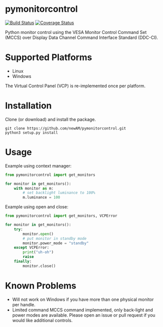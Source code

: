 # pymonitorcontrol

[![Build Status](https://travis-ci.org/newAM/pymonitorcontrol.svg?branch=master)](https://travis-ci.org/newAM/pymonitorcontrol)
[![Coverage Status](https://coveralls.io/repos/github/newAM/pymonitorcontrol/badge.svg?branch=master)](https://coveralls.io/github/newAM/pymonitorcontrol?branch=master)

Python monitor control using the VESA Monitor Control Command Set (MCCS) over Display Data Channel Command Interface Standard (DDC-CI).

# Supported Platforms
* Linux
* Windows

The Virtual Control Panel (VCP) is re-implemented once per platform.

# Installation
Clone (or download) and install the package.
```
git clone https://github.com/newAM/pymonitorcontrol.git
python3 setup.py install
```

# Usage
Example using context manager:
```Python
from pymonitorcontrol import get_monitors

for monitor in get_monitors():
    with monitor as m:
        # set backlight luminance to 100%
        m.luminance = 100
```

Example using open and close:
```Python
from pymonitorcontrol import get_monitors, VCPError

for monitor in get_monitors():
    try:
        monitor.open()
        # put monitor in standby mode
        monitor.power_mode = "standby"
    except VCPError:
        print("uh-oh")
        raise
    finally:
        monitor.close()
```

# Known Problems
* Will not work on Windows if you have more than one physical monitor per handle.
* Limited command MCCS command implemented, only back-light and power modes are available.  Please open an issue or pull request if you would like additional controls.
